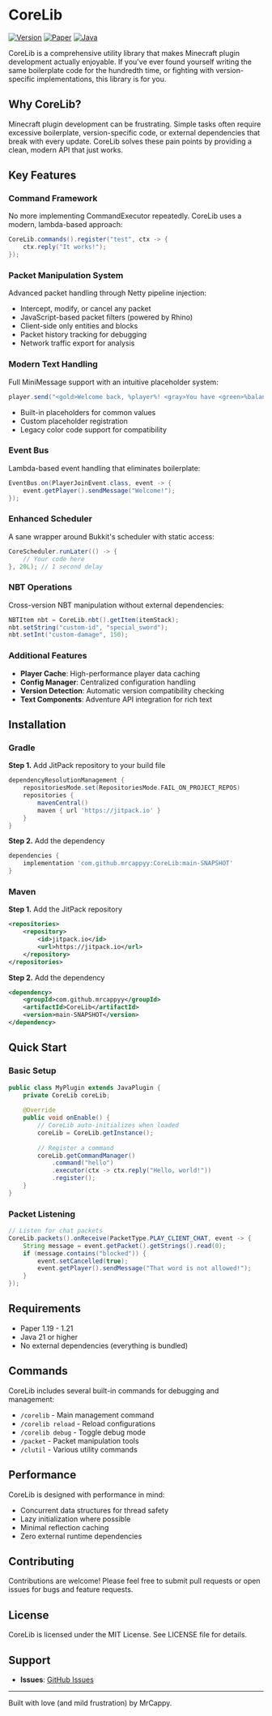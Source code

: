 # CoreLib

[![Version](https://img.shields.io/badge/MC%20Version-1.19--1.21-brightgreen)](https://github.com/mrcappyy/CoreLib)
[![Paper](https://img.shields.io/badge/Platform-Paper-blue)](https://papermc.io)
[![Java](https://img.shields.io/badge/Java-21-orange)](https://adoptium.net)

CoreLib is a comprehensive utility library that makes Minecraft plugin development actually enjoyable. If you've ever found yourself writing the same boilerplate code for the hundredth time, or fighting with version-specific implementations, this library is for you.

## Why CoreLib?

Minecraft plugin development can be frustrating. Simple tasks often require excessive boilerplate, version-specific code, or external dependencies that break with every update. CoreLib solves these pain points by providing a clean, modern API that just works.

## Key Features

### Command Framework
No more implementing CommandExecutor repeatedly. CoreLib uses a modern, lambda-based approach:
```java
CoreLib.commands().register("test", ctx -> {
    ctx.reply("It works!");
});
```

### Packet Manipulation System
Advanced packet handling through Netty pipeline injection:
- Intercept, modify, or cancel any packet
- JavaScript-based packet filters (powered by Rhino)
- Client-side only entities and blocks
- Packet history tracking for debugging
- Network traffic export for analysis

### Modern Text Handling
Full MiniMessage support with an intuitive placeholder system:
```java
player.send("<gold>Welcome back, %player%! <gray>You have <green>%balance%</green> coins.");
```
- Built-in placeholders for common values
- Custom placeholder registration
- Legacy color code support for compatibility

### Event Bus
Lambda-based event handling that eliminates boilerplate:
```java
EventBus.on(PlayerJoinEvent.class, event -> {
    event.getPlayer().sendMessage("Welcome!");
});
```

### Enhanced Scheduler
A sane wrapper around Bukkit's scheduler with static access:
```java
CoreScheduler.runLater(() -> {
    // Your code here
}, 20L); // 1 second delay
```

### NBT Operations
Cross-version NBT manipulation without external dependencies:
```java
NBTItem nbt = CoreLib.nbt().getItem(itemStack);
nbt.setString("custom-id", "special_sword");
nbt.setInt("custom-damage", 150);
```

### Additional Features
- **Player Cache**: High-performance player data caching
- **Config Manager**: Centralized configuration handling
- **Version Detection**: Automatic version compatibility checking
- **Text Components**: Adventure API integration for rich text

## Installation

### Gradle
**Step 1.** Add JitPack repository to your build file
```gradle
dependencyResolutionManagement {
    repositoriesMode.set(RepositoriesMode.FAIL_ON_PROJECT_REPOS)
    repositories {
        mavenCentral()
        maven { url 'https://jitpack.io' }
    }
}
```

**Step 2.** Add the dependency
```gradle
dependencies {
    implementation 'com.github.mrcappyy:CoreLib:main-SNAPSHOT'
}
```

### Maven
**Step 1.** Add the JitPack repository
```xml
<repositories>
    <repository>
        <id>jitpack.io</id>
        <url>https://jitpack.io</url>
    </repository>
</repositories>
```

**Step 2.** Add the dependency
```xml
<dependency>
    <groupId>com.github.mrcappyy</groupId>
    <artifactId>CoreLib</artifactId>
    <version>main-SNAPSHOT</version>
</dependency>
```

## Quick Start

### Basic Setup
```java
public class MyPlugin extends JavaPlugin {
    private CoreLib coreLib;
    
    @Override
    public void onEnable() {
        // CoreLib auto-initializes when loaded
        coreLib = CoreLib.getInstance();
        
        // Register a command
        coreLib.getCommandManager()
            .command("hello")
            .executor(ctx -> ctx.reply("Hello, world!"))
            .register();
    }
}
```

### Packet Listening
```java
// Listen for chat packets
CoreLib.packets().onReceive(PacketType.PLAY_CLIENT_CHAT, event -> {
    String message = event.getPacket().getStrings().read(0);
    if (message.contains("blocked")) {
        event.setCancelled(true);
        event.getPlayer().sendMessage("That word is not allowed!");
    }
});
```

## Requirements

- Paper 1.19 - 1.21
- Java 21 or higher
- No external dependencies (everything is bundled)

## Commands

CoreLib includes several built-in commands for debugging and management:

- `/corelib` - Main management command
- `/corelib reload` - Reload configurations
- `/corelib debug` - Toggle debug mode
- `/packet` - Packet manipulation tools
- `/clutil` - Various utility commands

## Performance

CoreLib is designed with performance in mind:
- Concurrent data structures for thread safety
- Lazy initialization where possible
- Minimal reflection caching
- Zero external runtime dependencies

## Contributing

Contributions are welcome! Please feel free to submit pull requests or open issues for bugs and feature requests.

## License

CoreLib is licensed under the MIT License. See LICENSE file for details.

## Support

- **Issues**: [GitHub Issues](https://github.com/mrcappyy/CoreLib/issues)

---

Built with love (and mild frustration) by MrCappy.
